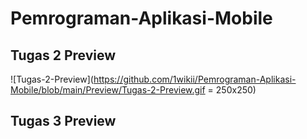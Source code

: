 # Pemrograman-Aplikasi-Mobile

## Tugas 2 Preview


![Tugas-2-Preview](https://github.com/1wikii/Pemrograman-Aplikasi-Mobile/blob/main/Preview/Tugas-2-Preview.gif = 250x250)



## Tugas 3 Preview

